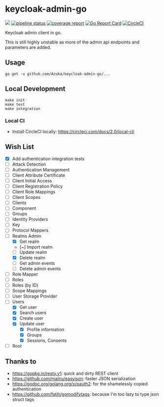 # keycloak-admin-go

[![](https://godoc.org/github.com/Azuka/keycloak-admin-go/keycloak?status.svg)](http://godoc.org/github.com/Azuka/keycloak-admin-go/keycloak)
[![pipeline status](https://gitlab.com/Azuka/keycloak-admin-go/badges/master/pipeline.svg)](https://gitlab.com/Azuka/keycloak-admin-go/commits/master)
[![coverage report](https://gitlab.com/Azuka/keycloak-admin-go/badges/master/coverage.svg)](https://gitlab.com/Azuka/keycloak-admin-go/commits/master)
[![Go Report Card](https://goreportcard.com/badge/github.com/Azuka/keycloak-admin-go)](https://goreportcard.com/report/github.com/Azuka/keycloak-admin-go)
[![CircleCI](https://circleci.com/gh/Azuka/keycloak-admin-go.svg?style=svg)](https://circleci.com/gh/Azuka/keycloak-admin-go)

Keycloak admin client in go.

This is still highly unstable as more of the admin api endpoints and parameters are added.

## Usage
```shell
go get -u github.com/Azuka/keycloak-admin-go/...
```

## Local Development
```shell
make init
make test
make integration
```
### Local CI
- Install CircleCI locally: https://circleci.com/docs/2.0/local-cli

## Wish List
- [x] Add authentication integration tests
- [ ] Attack Detection
- [ ] Authentication Management
- [ ] Client Attribute Certificate
- [ ] Client Initial Access
- [ ] Client Registration Policy
- [ ] Client Role Mappings
- [ ] Client Scopes
- [ ] Clients
- [ ] Component
- [ ] Groups
- [ ] Identity Providers
- [ ] Key
- [ ] Protocol Mappers
- [ ] Realms Admin
  - [x] Get realm
  - [~] Import realm
  - [ ] Update realm
  - [x] Delete realm
  - [ ] Get admin events
  - [ ] Delete admin events
- [ ] Role Mapper
- [ ] Roles
- [ ] Roles (by ID)
- [ ] Scope Mappings
- [ ] User Storage Provider
- [ ] Users
  - [x] Get user
  - [x] Search users
  - [x] Create user
  - [x] Update user
    - [x] Profile information
    - [x] Groups
    - [x] Sessions, Consents
- [ ] Root

## Thanks to
- https://gopkg.in/resty.v1: quick and dirty REST client
- https://github.com/mailru/easyjson: faster JSON serialization
- https://godoc.org/golang.org/x/oauth2: for the shamelessly copied authentication
- https://github.com/fatih/gomodifytags: because I'm too lazy to type json struct tags
